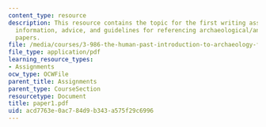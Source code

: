```yaml
---
content_type: resource
description: This resource contains the topic for the first writing assignment, background
  information, advice, and guidelines for referencing archaeological/anthropological
  papers.
file: /media/courses/3-986-the-human-past-introduction-to-archaeology-fall-2006/acd7763e0ac784d9b343a575f29c6996_paper1.pdf
file_type: application/pdf
learning_resource_types:
- Assignments
ocw_type: OCWFile
parent_title: Assignments
parent_type: CourseSection
resourcetype: Document
title: paper1.pdf
uid: acd7763e-0ac7-84d9-b343-a575f29c6996
---
```

